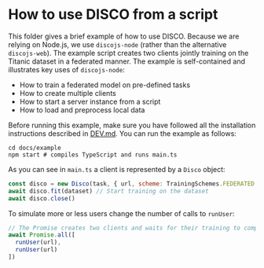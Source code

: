 # How to use DISCO from a script

This folder gives a brief example of how to use DISCO. Because we are relying on Node.js, we use `discojs-node` (rather than the alternative `discojs-web`). The example script creates two clients jointly training on the Titanic dataset in a federated manner. The example is self-contained and illustrates key uses of `discojs-node`:
* How to train a federated model on pre-defined tasks
* How to create multiple clients
* How to start a server instance from a script
* How to load and preprocess local data 

Before running this example, make sure you have followed all the installation instructions described in [DEV.md](https://github.com/epfml/disco/blob/635-update-doc-julien/DEV.md#installation-guide).
You can run the example as follows:
```
cd docs/example
npm start # compiles TypeScript and runs main.ts
```

As you can see in `main.ts` a client is represented by a `Disco` object:
```js
const disco = new Disco(task, { url, scheme: TrainingSchemes.FEDERATED })
await disco.fit(dataset) // Start training on the dataset
await disco.close()
```

To simulate more or less users change the number of calls to `runUser`:

```js
// The Promise creates two clients and waits for their training to complete
await Promise.all([
  runUser(url),
  runUser(url)
])
```
